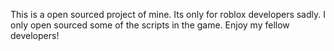 This is a open sourced project of mine. Its only for roblox developers sadly. I only open sourced some of the scripts in the game. Enjoy my fellow developers!
